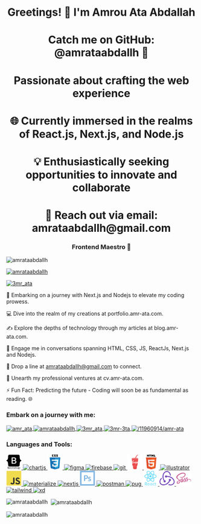 <h1 align="center">Greetings! 👋 I'm Amrou Ata Abdallah</h1>
<h1 align="center">Catch me on GitHub: @amrataabdallh 🚀</h1>
<h1 align="center">Passionate about crafting the web experience</h1>
<h1 align="center">🌐 Currently immersed in the realms of React.js, Next.js, and Node.js</h1>
<h1 align="center">💡 Enthusiastically seeking opportunities to innovate and collaborate</h1>
<h1 align="center">📧 Reach out via email: amrataabdallh@gmail.com</h1>
<h3 align="center">Frontend Maestro 🚀</h3>

<p align="left">
  <img src="https://komarev.com/ghpvc/?username=amrataabdallh&label=Profile%20views&color=0e75b6&style=flat" alt="amrataabdallh" />
</p>
<p align="left">
  <a href="https://github.com/ryo-ma/github-profile-trophy">
    <img src="https://github-profile-trophy.vercel.app/?username=amrataabdallh" alt="amrataabdallh" />
  </a>
</p>
<p align="left">
  <a href="https://twitter.com/3mr_ata" target="blank">
    <img src="https://img.shields.io/twitter/follow/3mr_ata?logo=twitter&style=for-the-badge" alt="3mr_ata" />
  </a>
</p>

🚀 Embarking on a journey with Next.js and Nodejs to elevate my coding prowess.

💻 Dive into the realm of my creations at portfolio.amr-ata.com.

✍️ Explore the depths of technology through my articles at blog.amr-ata.com.

💬 Engage me in conversations spanning HTML, CSS, JS, ReactJs, Next.js and Nodejs.

📧 Drop a line at amrataabdallh@gmail.com to connect.

📃 Unearth my professional ventures at cv.amr-ata.com.

⚡ Fun Fact: Predicting the future - Coding will soon be as fundamental as reading. 🌐

<h3 align="left">Embark on a journey with me:</h3>
<p align="left">
  <a href="https://codepen.io/amr_ata" target="blank">
    <img align="center" src="https://raw.githubusercontent.com/rahuldkjain/github-profile-readme-generator/master/src/images/icons/Social/codepen.svg" alt="amr_ata" height="30" width="40" />
  </a>
  <a href="https://dev.to/amrataabdallh" target="blank">
    <img align="center" src="https://raw.githubusercontent.com/rahuldkjain/github-profile-readme-generator/master/src/images/icons/Social/devto.svg" alt="amrataabdallh" height="30" width="40" />
  </a>
  <a href="https://twitter.com/3mr_ata" target="blank">
    <img align="center" src="https://raw.githubusercontent.com/rahuldkjain/github-profile-readme-generator/master/src/images/icons/Social/twitter.svg" alt="3mr_ata" height="30" width="40" />
  </a>
  <a href="https://linkedin.com/in/3mr-3ta" target="blank">
    <img align="center" src="https://raw.githubusercontent.com/rahuldkjain/github-profile-readme-generator/master/src/images/icons/Social/linked-in-alt.svg" alt="3mr-3ta" height="30" width="40" />
  </a>
  <a href="https://stackoverflow.com/users//11960914/amr-ata" target="blank">
    <img align="center" src="https://raw.githubusercontent.com/rahuldkjain/github-profile-readme-generator/master/src/images/icons/Social/stack-overflow.svg" alt="/11960914/amr-ata" height="30" width="40" />
  </a>
</p>

<h3 align="left">Languages and Tools:</h3>
<p align="left">
  <a href="https://getbootstrap.com" target="_blank" rel="noreferrer">
    <img src="https://raw.githubusercontent.com/devicons/devicon/master/icons/bootstrap/bootstrap-plain-wordmark.svg" alt="bootstrap" width="40" height="40" />
  </a>
  <a href="https://www.chartjs.org" target="_blank" rel="noreferrer">
    <img src="https://www.chartjs.org/media/logo-title.svg" alt="chartjs" width="40" height="40" />
  </a>
  <a href="https://www.w3schools.com/css/" target="_blank" rel="noreferrer">
    <img src="https://raw.githubusercontent.com/devicons/devicon/master/icons/css3/css3-original-wordmark.svg" alt="css3" width="40" height="40" />
  </a>
  <a href="https://www.figma.com/" target="_blank" rel="noreferrer">
    <img src="https://www.vectorlogo.zone/logos/figma/figma-icon.svg" alt="figma" width="40" height="40" />
  </a>
  <a href="https://firebase.google.com/" target="_blank" rel="noreferrer">
    <img src="https://www.vectorlogo.zone/logos/firebase/firebase-icon.svg" alt="firebase" width="40" height="40" />
  </a>
  <a href="https://git-scm.com/" target="_blank" rel="noreferrer">
    <img src="https://www.vectorlogo.zone/logos/git-scm/git-scm-icon.svg" alt="git" width="40" height="40" />
  </a>
  <a href="https://gulpjs.com" target="_blank" rel="noreferrer">
    <img src="https://raw.githubusercontent.com/devicons/devicon/master/icons/gulp/gulp-plain.svg" alt="gulp" width="40" height="40" />
  </a>
  <a href="https://www.w3.org/html/" target="_blank" rel="noreferrer">
    <img src="https://raw.githubusercontent.com/devicons/devicon/master/icons/html5/html5-original-wordmark.svg" alt="html5" width="40" height="40" />
  </a>
  <a href="https://www.adobe.com/in/products/illustrator.html" target="_blank" rel="noreferrer">
    <img src="https://www.vectorlogo.zone/logos/adobe_illustrator/adobe_illustrator-icon.svg" alt="illustrator" width="40" height="40" />
  </a>
  <a href="https://developer.mozilla.org/en-US/docs/Web/JavaScript" target="_blank" rel="noreferrer">
    <img src="https://raw.githubusercontent.com/devicons/devicon/master/icons/javascript/javascript-original.svg" alt="javascript" width="40" height="40" />
  </a>
  <a href="https://materializecss.com/" target="_blank" rel="noreferrer">
    <img src="https://raw.githubusercontent.com/prplx/svg-logos/5585531d45d294869c4eaab4d7cf2e9c167710a9/svg/materialize.svg" alt="materialize" width="40" height="40" />
  </a>
  <a href="https://nextjs.org/" target="_blank" rel="noreferrer">
    <img src="https://cdn.worldvectorlogo.com/logos/nextjs-2.svg" alt="nextjs" width="40" height="40"   style="background: #fff;" />
  </a>
  <a href="https://www.photoshop.com/en" target="_blank" rel="noreferrer">
    <img src="https://raw.githubusercontent.com/devicons/devicon/master/icons/photoshop/photoshop-line.svg" alt="photoshop" width="40" height="40" />
  </a>
  <a href="https://postman.com" target="_blank" rel="noreferrer">
    <img src="https://www.vectorlogo.zone/logos/getpostman/getpostman-icon.svg" alt="postman" width="40" height="40" />
  </a>
  <a href="https://pugjs.org" target="_blank" rel="noreferrer">
    <img src="https://cdn.worldvectorlogo.com/logos/pug.svg" alt="pug" width="40" height="40" />
  </a>
  <a href="https://reactjs.org/" target="_blank" rel="noreferrer">
    <img src="https://raw.githubusercontent.com/devicons/devicon/master/icons/react/react-original-wordmark.svg" alt="react" width="40" height="40" />
  </a> 
  <a href="https://redux.js.org" target="_blank" rel="noreferrer">
    <img src="https://raw.githubusercontent.com/devicons/devicon/master/icons/redux/redux-original.svg" alt="redux" width="40" height="40" />
  </a>
  <a href="https://sass-lang.com" target="_blank" rel="noreferrer">
    <img src="https://raw.githubusercontent.com/devicons/devicon/master/icons/sass/sass-original.svg" alt="sass" width="40" height="40" />
  </a>
  <a href="https://tailwindcss.com/" target="_blank" rel="noreferrer">
    <img src="https://www.vectorlogo.zone/logos/tailwindcss/tailwindcss-icon.svg" alt="tailwind" width="40" height="40" />
  </a>
  <a href="https://www.adobe.com/products/xd.html" target="_blank" rel="noreferrer">
    <img src="https://cdn.worldvectorlogo.com/logos/adobe-xd.svg" alt="xd" width="40" height="40" />
  </a>
</p>

<p>
  <img align="left" src="https://github-readme-stats.vercel.app/api/top-langs?username=amrataabdallh&show_icons=true&locale=en&layout=compact" alt="amrataabdallh" />
</p>
<p>&nbsp;
  <img align="center" src="https://github-readme-stats.vercel.app/api?username=amrataabdallh&show_icons=true&locale=en" alt="amrataabdallh" />
</p>
<p>
  <img align="center" src="https://github-readme-streak-stats.herokuapp.com/?user=amrataabdallh&" alt="amrataabdallh" />
</p>

